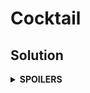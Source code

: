 # Cocktail
## Solution
<details>
<summary><b>SPOILERS</b></summary>

One of the solutions is the combination of GCD (Greatest Common Divisor) & LCM (Least Common Multiple) and one-way DFS.

### Steps
1. Before we start the DFS, we should multiply all prime numbers from all ratios, excluding just GCD of each ratio. Then we can divide node values into any prime divisors brought from any ratios. For example, there are two ratios as 6:4 and 3:1. Then we can get the value of the DFS starting node. You can select any node as the starting node. Let v0 be the value of the 0-th starting node, n0.

$$ n0 = (3 × 1 / GCD(3, 1)) × (6 × 4 / GCD(6, 4))
= 3 × 12 = 36 $$

2. As we assign it to the start node of the DFS, we can multiply or divide it into some constituting numbers according to the ratio. If the start node n0 has the value v0 = 36, and if the ratio of v0 : v1 = 6 : 4, then we can find the value of n1.

$$ v1 = 36 × 4 / 6 = 24 $$

3. Divide all node values into their GCD, so that we can get the final answer numbers. Loop the nodes to find their GCD, and divide them into it with another loop. If the values of the nodes are $v1 = 24$, $v2 = 30$, $v3 = 36$, we can find the GCD 6 with a loop. Dividing the nodes into GCD, we can get the final values, 4, 5, 6.

$$ v1 = 24 / 6 = 4 $$

$$ v2 = 30 / 6 = 5 $$

$$ v3 = 36 / 6 = 6 $$

</details>
